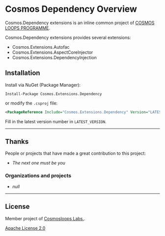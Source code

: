 # Cosmos Dependency Overview

Cosmos.Dependency extensions is an inline common project of [COSMOS LOOPS PROGRAMME](https://github.com/cosmos-loops).

Cosmos.Dependency extensions provides several extensions:

- Cosmos.Extensions.Autofac
- Cosmos.Extensions.AspectCoreInjector
- Cosmos.Extensions.DependencyInjection

## Installation

Install via NuGet (Package Manager):

```shell
Install-Package Cosmos.Extensions.Dependency
```

or modify the `.csproj` file:

```xml
<PackageReference Include="Cosmos.Extensions.Dependency" Version="LATEST_VERSION" />
```

Fill in the latest version number in `LATEST_VERSION`.

---

## Thanks

People or projects that have made a great contribution to this project:

- _The next one must be you_

### Organizations and projects

- _null_

---

## License

Member project of [Cosmosloops Labs.](https://github.com/cosmos-loops).

[Apache License 2.0](/LICENSE)
